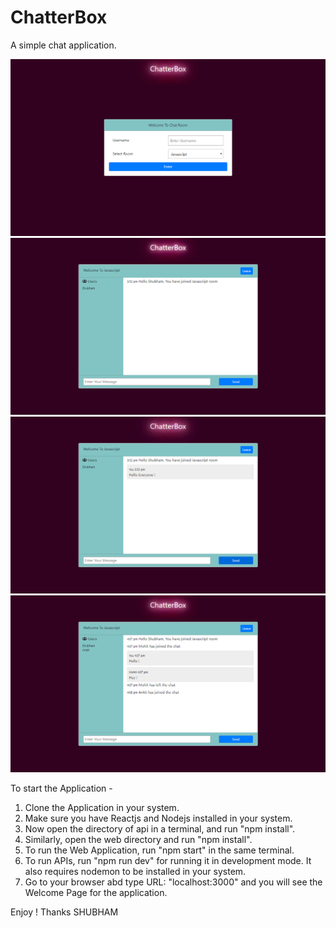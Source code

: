 # ChatterBox
A simple chat application.


![](Images/Welcome.png)
![](Images/UserJoined.png)
![](Images/MessageSent.png)
![](Images/UserLeft.png)


To start the Application - 

1. Clone the Application in your system.
2. Make sure you have Reactjs and Nodejs installed in your system.
3. Now open the directory of api in a terminal, and run "npm install".
4. Similarly, open the web directory and run "npm install".
5. To run the Web Application, run "npm start" in the same terminal.
6. To run APIs, run "npm run dev" for running it in development mode. It also requires nodemon to be installed in your system.
7. Go to your browser abd type URL: "localhost:3000" and you will see the Welcome Page for the application.

Enjoy !
Thanks 
SHUBHAM
